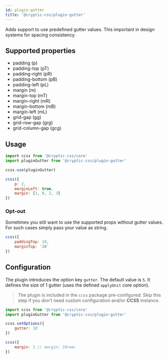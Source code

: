 ```yaml
---
id: plugin-gutter
title: '@cryptic-css/plugin-gutter'
---
```


Adds support to use predefined gutter values. This important in design systems for spacing consistency.

## Supported properties

-   padding (p)
-   padding-top (pT)
-   padding-right (pR)
-   padding-bottom (pB)
-   padding-left (pL)
-   margin (m)
-   margin-top (mT)
-   margin-right (mR)
-   margin-bottom (mB)
-   margin-left (mL)
-   grid-gap (gg)
-   grid-row-gap (grg)
-   grid-column-gap (gcg)

## Usage

```js
import ccss from '@cryptic-css/core'
import pluginGutter from '@cryptic-css/plugin-gutter'

ccss.use(pluginGutter)
```

```js live
ccss({
    p: 2,
    marginLeft: true,
    margin: [1, 0, 2, 3]
})
```

### Opt-out

Sometimes you still want to use the supported props without gutter values.
For such cases simply pass your value as string.

```js live
ccss({
    paddingTop: 10,
    marginTop: '10'
})
```

## Configuration

The plugin introduces the option key `gutter`. The default value is `5`.
It defines the size of 1 gutter (uses the defined `applyUnit` core option).

> The plugin is included in the `ccss` package pre-configured.
> Skip this step if you don't need custom configuration and/or **CCSS** instance.

```js
import ccss from '@cryptic-css/core'
import pluginGutter from '@cryptic-css/plugin-gutter'

ccss.setOptions({
    gutter: 10
})

ccss({
    margin: 1 // margin: 10rem;
})
```
